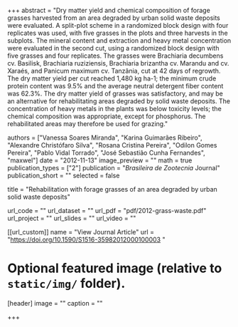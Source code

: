 +++
abstract = "Dry matter yield and chemical composition of forage grasses harvested from an area degraded by urban solid waste deposits were evaluated. A split-plot scheme in a randomized block design with four replicates was used, with five grasses in the plots and three harvests in the subplots. The mineral content and extraction and heavy metal concentration were evaluated in the second cut, using a randomized block design with five grasses and four replicates. The grasses were Brachiaria decumbens cv. Basilisk, Brachiaria ruziziensis, Brachiaria brizantha cv. Marandu and cv. Xaraés, and Panicum maximum cv. Tanzânia, cut at 42 days of regrowth. The dry matter yield per cut reached 1,480 kg ha-1; the minimum crude protein content was 9.5% and the average neutral detergent fiber content was 62.3%. The dry matter yield of grasses was satisfactory, and may be an alternative for rehabilitating areas degraded by solid waste deposits. The concentration of heavy metals in the plants was below toxicity levels; the chemical composition was appropriate, except for phosphorus. The rehabilitated areas may therefore be used for grazing."

authors = ["Vanessa Soares Miranda", "Karina Guimarães Ribeiro", "Alexandre Christófaro Silva", "Rosana Cristina Pereira", "Odilon Gomes Pereira", "Pablo Vidal Torrado", "José Sebastião Cunha Fernandes", "maxwel"]
date = "2012-11-13"
image_preview = ""
math = true
publication_types = ["2"]
publication = "*Brasileira de Zootecnia* Journal"
publication_short = ""
selected = false

title = "Rehabilitation with forage grasses of an area degraded by urban solid waste deposits"

url_code = ""
url_dataset = ""
url_pdf = "pdf/2012-grass-waste.pdf"
url_project = ""
url_slides = ""
url_video = ""

[[url_custom]]
name = "View Journal Article"
url = "https://doi.org/10.1590/S1516-35982012000100003 "

# Optional featured image (relative to `static/img/` folder).
[header]
image = ""
caption = ""

+++


